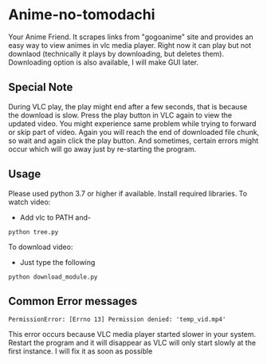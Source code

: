 # Anime-no-tomodachi
Your Anime Friend. It scrapes links from "gogoanime" site and provides an easy way to view animes in vlc media player. Right now it can play but not downlaod (technically it plays by downloading, but deletes them). Downloading option is also available, I will make GUI later.
## Special Note
During VLC play, the play might end after a few seconds, that is because the download is slow. Press the play button in VLC again to view the updated video. You might experience same problem while trying to forward or skip part of video. Again you will reach the end of downloaded file chunk, so wait and again click the play button. And sometimes, certain errors might occur which will go away just by re-starting the program.
## Usage
Please used python 3.7 or higher if available. Install required libraries.
To watch video:
* Add vlc to PATH and-
```
python tree.py
```
To download video:
* Just type the following
```
python download_module.py
```
## Common Error messages
```
PermissionError: [Errno 13] Permission denied: 'temp_vid.mp4'
```
This error occurs because VLC media player started slower in your system. Restart the program and it will disappear as VLC will only start slowly at the first instance. I will fix it as soon as possible 
